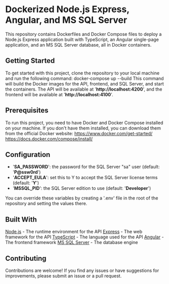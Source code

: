 # Dockerized Node.js Express, Angular, and MS SQL Server
This repository contains Dockerfiles and Docker Compose files to deploy a Node.js Express application built with TypeScript, an Angular single-page application, and an MS SQL Server database, all in Docker containers.

## Getting Started
To get started with this project, clone the repository to your local machine and run the following command:
docker-compose up --build
This command will build the Docker images for the API, frontend, and SQL Server, and start the containers. The API will be available at '**http://localhost:4200**', and the frontend will be available at '**http://localhost:4100**'.

## Prerequisites
To run this project, you need to have Docker and Docker Compose installed on your machine. If you don't have them installed, you can download them from the official Docker website:
https://www.docker.com/get-started/
https://docs.docker.com/compose/install/

## Configuration
- '**SA_PASSWORD**': the password for the SQL Server "sa" user (default: '**P@ssw0rd**')
- '**ACCEPT_EULA**': set this to Y to accept the SQL Server license terms (default: '**Y**')
- '**MSSQL_PID**': the SQL Server edition to use (default: '**Developer**')

You can override these variables by creating a '.env' file in the root of the repository and setting the values there.

## Built With
[Node.js](https://nodejs.org/en) - The runtime environment for the API
[Express](https://expressjs.com/) - The web framework for the API
[TypeScript](https://www.typescriptlang.org/) - The language used for the API
[Angular](https://angular.io/) - The frontend framework
[MS SQL Server](https://www.microsoft.com/en-us/sql-server/sql-server-downloads) - The database engine

## Contributing
Contributions are welcome! If you find any issues or have suggestions for improvements, please submit an issue or a pull request.

